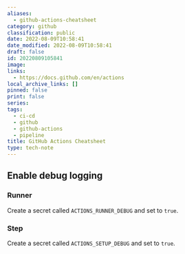 ```yaml
---
aliases:
  - github-actions-cheatsheet
category: github
classification: public
date: 2022-08-09T10:58:41
date_modified: 2022-08-09T10:58:41
draft: false
id: 20220809105841
image: 
links:
  - https://docs.github.com/en/actions
local_archive_links: []
pinned: false
print: false
series: 
tags:
  - ci-cd
  - github
  - github-actions
  - pipeline
title: GitHub Actions Cheatsheet
type: tech-note
---
```


## Enable debug logging

### Runner

Create a secret called `ACTIONS_RUNNER_DEBUG` and set to `true`.

### Step

Create a secret called `ACTIONS_SETUP_DEBUG` and set to `true`.